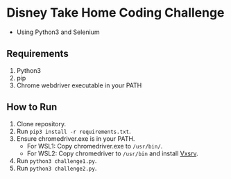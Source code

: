 # Disney Take Home Coding Challenge
- Using Python3 and Selenium

## Requirements
1. Python3
2. pip
3. Chrome webdriver executable in your PATH

## How to Run
1. Clone repository.
2. Run `pip3 install -r requirements.txt`.
3. Ensure chromedriver.exe is in your PATH.
    * For WSL1: Copy chromedriver.exe to `/usr/bin/`.
    * For WSL2: Copy chromedriver to `/usr/bin` and install [Vxsrv](https://sourceforge.net/projects/vcxsrv/).
5. Run `python3 challenge1.py`.
6. Run `python3 challenge2.py`.
